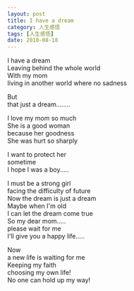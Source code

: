 ```yaml
---
layout: post
title: I have a dream
category: 人生感悟
tags: [人生感悟]
date: 2010-08-18
---
```


I have a dream  
Leaving behind the whole world  
With my mom  
living in another world where no sadness
<!-- more -->
 

But  
that just a dream........

 

I love my mom so much  
She is a good woman  
because her goodness  
She was hurt so sharply

 

I want to protect her  
sometime  
I hope I was a boy.....

 

I must be a strong girl  
facing the difficulty of future  
Now the dream is just a dream  
Maybe when I'm old  
I can let the dream come true  
So my dear mom.....  
please wait for me  
I'll give you a happy life.....

 

Now  
a new life is waiting for me   
Keeping my faith  
choosing my own life!   
No one can hold up my way!

